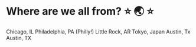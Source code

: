 
# Where are we all from? ⭐️ 🌏 ⭐️
Chicago, IL
Philadelphia, PA (Philly!)
Little Rock, AR
Tokyo, Japan
Austin, Tx
Austin, TX 
